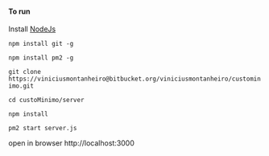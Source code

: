 #### To run

Install [NodeJs](https://nodejs.org/en/)

`npm install git -g` 

`npm install pm2 -g`

`git clone https://viniciusmontanheiro@bitbucket.org/viniciusmontanheiro/custominimo.git`

`cd custoMinimo/server`

`npm install`

`pm2 start server.js`

open in browser http://localhost:3000
